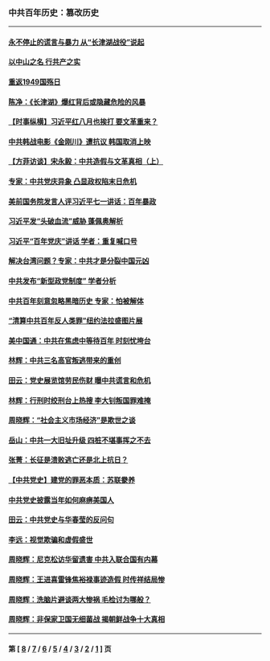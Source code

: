 ### 中共百年历史：篡改历史
---
#### [永不停止的谎言与暴力 从“长津湖战役”说起](../../pages/nf1176115/n13494094.md?02080430) 
#### [以中山之名 行共产之实](../../pages/nf1176115/n13346437.md?02080430) 
#### [重返1949国殇日](../../pages/nf1176115/n13346372.md?02080430) 
#### [陈净：《长津湖》爆红背后或隐藏危险的风暴](../../pages/nf1176115/n13314364.md?02080430) 
#### [【时事纵横】习近平红八月也挨打 要文革重来？](../../pages/nf1176115/n13231393.md?02080430) 
#### [中共韩战电影《金刚川》遭抗议 韩国取消上映](../../pages/nf1176115/n13219114.md?02080430) 
#### [【方菲访谈】宋永毅：中共造假与文革真相（上）](../../pages/nf1176115/n13200760.md?02080430) 
#### [专家：中共党庆异象 凸显政权陷末日危机](../../pages/nf1176115/n13067084.md?02080430) 
#### [美前国务院发言人评习近平七一讲话：百年暴政](../../pages/nf1176115/n13066986.md?02080430) 
#### [习近平发“头破血流”威胁 蓬佩奥解析](../../pages/nf1176115/n13063604.md?02080430) 
#### [习近平“百年党庆”讲话 学者：重复喊口号](../../pages/nf1176115/n13061411.md?02080430) 
#### [解决台湾问题？专家：中共才是分裂中国元凶](../../pages/nf1176115/n13060811.md?02080430) 
#### [中共发布“新型政党制度” 学者分析](../../pages/nf1176115/n13056354.md?02080430) 
#### [中共百年刻意忽略黑暗历史 专家：怕被解体](../../pages/nf1176115/n13056056.md?02080430) 
#### [“清算中共百年反人类罪”纽约法拉盛图片展](../../pages/nf1176115/n13052220.md?02080430) 
#### [美中国通：中共在焦虑中等待百年 时刻忧垮台](../../pages/nf1176115/n13048820.md?02080430) 
#### [林辉：中共三名高官叛逃带来的重创](../../pages/nf1176115/n13035206.md?02080430) 
#### [田云：党史展览馆劳民伤财 曝中共谎言和危机](../../pages/nf1176115/n13033900.md?02080430) 
#### [林辉：行刑时绞刑台上热搜 李大钊叛国罪难掩](../../pages/nf1176115/n13031965.md?02080430) 
#### [周晓辉：“社会主义市场经济”是欺世之谈](../../pages/nf1176115/n13024090.md?02080430) 
#### [岳山：中共一大旧址升级 四桩不堪事挥之不去](../../pages/nf1176115/n13021697.md?02080430) 
#### [张菁：长征是溃败逃亡还是北上抗日？](../../pages/nf1176115/n13020585.md?02080430) 
#### [【中共党史】建党的罪恶本质：苏联豢养](../../pages/nf1176115/n13011888.md?02080430) 
#### [中共党史披露当年如何麻痹美国人](../../pages/nf1176115/n12966400.md?02080430) 
#### [田云：中共党史与华春莹的反问句](../../pages/nf1176115/n12765178.md?02080430) 
#### [李远：视觉欺骗和虚假盛世](../../pages/nf1176115/n12993376.md?02080430) 
#### [周晓辉：尼克松访华留遗害 中共入联合国有内幕](../../pages/nf1176115/n12991422.md?02080430) 
#### [周晓辉：王进喜雷锋焦裕禄事迹造假 时传祥结局惨](../../pages/nf1176115/n12985497.md?02080430) 
#### [周晓辉：洗脑片避谈两大惨祸 毛检讨为哪般？](../../pages/nf1176115/n12971285.md?02080430) 
#### [周晓辉：非保家卫国无细菌战 揭朝鲜战争十大真相](../../pages/nf1176115/n12954161.md?02080430) 

---
#### 第 [ [8](./8.md?02080430) / [7](./7.md?02080430) / [6](./6.md?02080430) / [5](./5.md?02080430) / [4](./4.md?02080430) / [3](./3.md?02080430) / [2](./2.md?02080430) / [1](./1.md?02080430) ] 页
